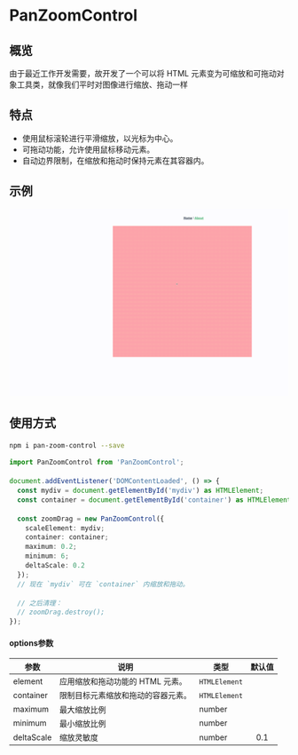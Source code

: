 # PanZoomControl

## 概览

由于最近工作开发需要，故开发了一个可以将 HTML 元素变为可缩放和可拖动对象工具类，就像我们平时对图像进行缩放、拖动一样

## 特点

- 使用鼠标滚轮进行平滑缩放，以光标为中心。
- 可拖动功能，允许使用鼠标移动元素。
- 自动边界限制，在缩放和拖动时保持元素在其容器内。

## 示例

![image](https://github.com/young-3303/PanZoomControl/blob/main/public/gif/example.gif?raw=true)

## 使用方式
``` bash
npm i pan-zoom-control --save
```
``` typescript
import PanZoomControl from 'PanZoomControl';

document.addEventListener('DOMContentLoaded', () => {
  const mydiv = document.getElementById('mydiv') as HTMLElement;
  const container = document.getElementById('container') as HTMLElement;

  const zoomDrag = new PanZoomControl({
    scaleElement: mydiv;
    container: container;
    maximum: 0.2;
    minimum: 6;
    deltaScale: 0.2
  });
  // 现在 `mydiv` 可在 `container` 内缩放和拖动。

  // 之后清理：
  // zoomDrag.destroy();
});
```



#### options参数

| 参数       | 说明                               | 类型          | 默认值 |
| ---------- | ---------------------------------- | ------------- | :----: |
| element    | 应用缩放和拖动功能的 HTML 元素。   | `HTMLElement` |        |
| container  | 限制目标元素缩放和拖动的容器元素。 | `HTMLElement` |        |
| maximum    | 最大缩放比例                       | number        |        |
| minimum    | 最小缩放比例                       | number        |        |
| deltaScale | 缩放灵敏度                         | number        |  0.1   |





